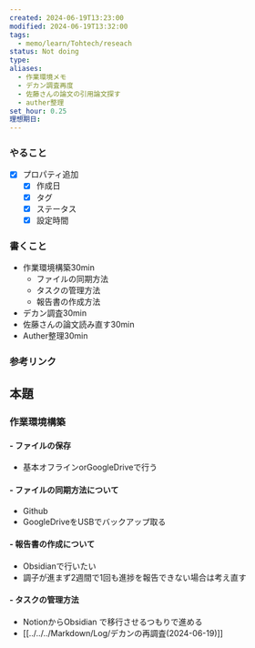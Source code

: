 ```yaml
---
created: 2024-06-19T13:23:00
modified: 2024-06-19T13:32:00
tags:
  - memo/learn/Tohtech/reseach
status: Not doing
type: 
aliases:
  - 作業環境メモ
  - デカン調査再度
  - 佐藤さんの論文の引用論文探す
  - auther整理
set_hour: 0.25
理想期日:
---
```

### やること
- [x] プロパティ追加
	- [x] 作成日
	- [x] タグ
	- [x] ステータス
	- [x] 設定時間
### 書くこと
- 作業環境構築30min
	- ファイルの同期方法
	- タスクの管理方法
	- 報告書の作成方法
- デカン調査30min
- 佐藤さんの論文読み直す30min
- Auther整理30min
### 参考リンク
## 本題
### 作業環境構築
#### - ファイルの保存
- 基本オフラインorGoogleDriveで行う
#### - ファイルの同期方法について
- Github
- GoogleDriveをUSBでバックアップ取る
#### - 報告書の作成について
- Obsidianで行いたい
- 調子が進まず2週間で1回も進捗を報告できない場合は考え直す
#### - タスクの管理方法
- NotionからObsidian で移行させるつもりで進める
- [[../../../Markdown/Log/デカンの再調査(2024-06-19)]]

#### 
